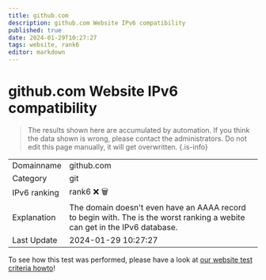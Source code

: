```yaml
---
title: github.com
description: github.com Website IPv6 compatibility
published: true
date: 2024-01-29T10:27:27
tags: website, rank6
editor: markdown
---
```


# github.com Website IPv6 compatibility

> The results shown here are accumulated by automation. If you think the data shown is wrong, please contact the administrators. 
> Do not edit this page manually, it will get overwritten.
{.is-info}


|   |   |
| - | - |
| Domainname | github.com
| Category | git |
| IPv6 ranking | rank6 :x: :wastebasket: |
| Explanation | The domain doesn't even have an AAAA record to begin with. The is the worst ranking a webite can get in the IPv6 database. |
| Last Update | 2024-01-29 10:27:27 |

To see how this test was performed, please have a look at [our website test criteria howto](/howto/testcriteria/website)!

